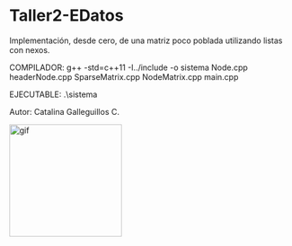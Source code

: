 # Taller2-EDatos
Implementación, desde cero, de una matriz poco poblada utilizando listas con nexos.

COMPILADOR: g++ -std=c++11 -I../include -o sistema Node.cpp headerNode.cpp SparseMatrix.cpp NodeMatrix.cpp main.cpp

EJECUTABLE: .\sistema

Autor:
Catalina Galleguillos C. 


<img align="rigth" width="200px" alt="gif" src="https://media1.tenor.com/m/bCfpwMjfAi0AAAAC/cat-typing.gif">
